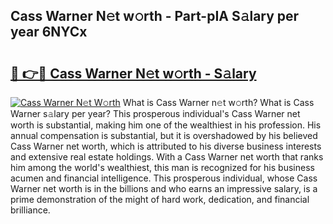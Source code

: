 ## Cass Warner N𝚎t w𝚘rth - Part-pIA S𝚊lary per year 6NYCx

# <h2><a href="http://gc1mc4.nevu.top/?p=Cass+Warner">🔗 👉🔴 Cass Warner N𝚎t w𝚘rth - S𝚊lary</a></h2>

[![Cass Warner N𝚎t W𝚘rth](https://i.imgur.com/Oavwk0R.jpeg)](http://gc1mc4.nevu.top/?p=Cass+Warner)
What is Cass Warner n𝚎t w𝚘rth? What is Cass Warner s𝚊lary per year?
This prosperous individual's Cass Warner net worth is substantial, making him one of the wealthiest in his profession. His annual compensation is substantial, but it is overshadowed by his believed Cass Warner net worth, which is attributed to his diverse business interests and extensive real estate holdings. With a Cass Warner net worth that ranks him among the world's wealthiest, this man is recognized for his business acumen and financial intelligence. This prosperous individual, whose Cass Warner net worth is in the billions and who earns an impressive salary, is a prime demonstration of the might of hard work, dedication, and financial brilliance.
